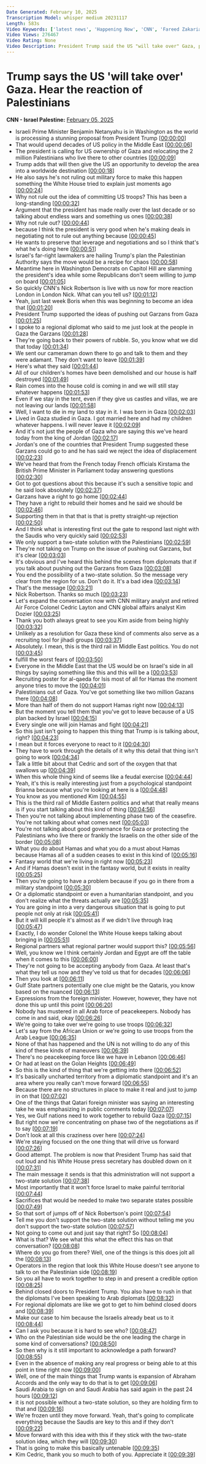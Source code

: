 ```yaml
---
Date Generated: February 10, 2025
Transcription Model: whisper medium 20231117
Length: 583s
Video Keywords: ['latest news', 'Happening Now', 'CNN', 'Fareed Zakaria', 'President Donald Trump', 'Gaza', 'Gaza Strip', 'Middle East Riviera', 'Trump Administration', 'US Military', 'US Congress', 'Palestinian', 'Benjamin Netanyahu', 'Israel Hamas War', 'Boris Sanchez', 'Brianna Keilar', 'CNN News Central', 'Nic Robertson', 'Cedric Leighton', 'Kimberly Dozier']
Video Views: 276467
Video Rating: None
Video Description: President Trump said the US "will take over" Gaza, possibly using US troops and describing his vision for Gaza as a new “Riviera." CNN spoke to Palestinians in Gaza to hear their thoughts on Trump's plans.  #CNN #News
---
```


# Trump says the US 'will take over' Gaza. Hear the reaction of Palestinians
**CNN - Israel Palestine:** [February 05, 2025](https://www.youtube.com/watch?v=0LE2RfRrwho)
*  Israeli Prime Minister Benjamin Netanyahu is in Washington as the world is processing a stunning proposal from President Trump [[00:00:00](https://www.youtube.com/watch?v=0LE2RfRrwho&t=0.0s)]
*  That would upend decades of US policy in the Middle East [[00:00:06](https://www.youtube.com/watch?v=0LE2RfRrwho&t=6.44s)]
*  The president is calling for US ownership of Gaza and relocating the 2 million Palestinians who live there to other countries [[00:00:09](https://www.youtube.com/watch?v=0LE2RfRrwho&t=9.96s)]
*  Trump adds that will then give the US an opportunity to develop the area into a worldwide destination [[00:00:18](https://www.youtube.com/watch?v=0LE2RfRrwho&t=18.56s)]
*  He also says he's not ruling out military force to make this happen something the White House tried to explain just moments ago [[00:00:24](https://www.youtube.com/watch?v=0LE2RfRrwho&t=24.88s)]
*  Why not rule out the idea of committing US troops? This has been a long-standing [[00:00:32](https://www.youtube.com/watch?v=0LE2RfRrwho&t=32.8s)]
*  Argument that the president has made really over the last decade or so talking about endless wars and something us ones [[00:00:38](https://www.youtube.com/watch?v=0LE2RfRrwho&t=38.28s)]
*  Why not rule out? [[00:00:44](https://www.youtube.com/watch?v=0LE2RfRrwho&t=44.82s)]
*  because I think the president is very good when he's making deals in negotiating not to rule out anything because [[00:00:45](https://www.youtube.com/watch?v=0LE2RfRrwho&t=45.6s)]
*  He wants to preserve that leverage and negotiations and so I think that's what he's doing here [[00:00:51](https://www.youtube.com/watch?v=0LE2RfRrwho&t=51.56s)]
*  Israel's far-right lawmakers are hailing Trump's plan the Palestinian Authority says the move would be a recipe for chaos [[00:00:58](https://www.youtube.com/watch?v=0LE2RfRrwho&t=58.64s)]
*  Meantime here in Washington Democrats on Capitol Hill are slamming the president's idea while some Republicans don't seem willing to jump on board [[00:01:05](https://www.youtube.com/watch?v=0LE2RfRrwho&t=65.8s)]
*  So quickly CNN's Nick Robertson is live with us now for more reaction London in London Nick. What can you tell us? [[00:01:12](https://www.youtube.com/watch?v=0LE2RfRrwho&t=72.76s)]
*  Yeah, just last week Boris when this was beginning to become an idea that [[00:01:20](https://www.youtube.com/watch?v=0LE2RfRrwho&t=80.44s)]
*  President Trump supported the ideas of pushing out Garzans from Gaza [[00:01:25](https://www.youtube.com/watch?v=0LE2RfRrwho&t=85.0s)]
*  I spoke to a regional diplomat who said to me just look at the people in Gaza the Garzans [[00:01:28](https://www.youtube.com/watch?v=0LE2RfRrwho&t=88.48s)]
*  They're going back to their powers of rubble. So, you know what we did that today [[00:01:34](https://www.youtube.com/watch?v=0LE2RfRrwho&t=94.88s)]
*  We sent our cameraman down there to go and talk to them and they were adamant. They don't want to leave [[00:01:39](https://www.youtube.com/watch?v=0LE2RfRrwho&t=99.08s)]
*  Here's what they said [[00:01:44](https://www.youtube.com/watch?v=0LE2RfRrwho&t=104.47999999999999s)]
*  All of our children's homes have been demolished and our house is half destroyed [[00:01:49](https://www.youtube.com/watch?v=0LE2RfRrwho&t=109.75999999999999s)]
*  Rain comes into the house cold is coming in and we will still stay whatever happens [[00:01:53](https://www.youtube.com/watch?v=0LE2RfRrwho&t=113.75999999999999s)]
*  Even if we stay in the tent, even if they give us castles and villas, we are not leaving our lands [[00:01:58](https://www.youtube.com/watch?v=0LE2RfRrwho&t=118.8s)]
*  Well, I want to die in my land to stay in it. I was born in Gaza [[00:02:03](https://www.youtube.com/watch?v=0LE2RfRrwho&t=123.96s)]
*  Lived in Gaza studied in Gaza. I got married here and had my children whatever happens. I will never leave it [[00:02:09](https://www.youtube.com/watch?v=0LE2RfRrwho&t=129.2s)]
*  And it's not just the people of Gaza who are saying this we've heard today from the king of Jordan [[00:02:17](https://www.youtube.com/watch?v=0LE2RfRrwho&t=137.88s)]
*  Jordan's one of the countries that President Trump suggested these Garzans could go to and he has said we reject the idea of displacement [[00:02:23](https://www.youtube.com/watch?v=0LE2RfRrwho&t=143.5s)]
*  We've heard that from the French today French officials Kirstama the British Prime Minister in Parliament today answering questions [[00:02:30](https://www.youtube.com/watch?v=0LE2RfRrwho&t=150.72s)]
*  Got to got questions about this because it's such a sensitive topic and he said look absolutely [[00:02:37](https://www.youtube.com/watch?v=0LE2RfRrwho&t=157.92s)]
*  Garzans have a right to go home [[00:02:44](https://www.youtube.com/watch?v=0LE2RfRrwho&t=164.04000000000002s)]
*  They have a right to rebuild their homes and he said we should be [[00:02:46](https://www.youtube.com/watch?v=0LE2RfRrwho&t=166.12s)]
*  Supporting them in that that is that is pretty straight-up rejection [[00:02:50](https://www.youtube.com/watch?v=0LE2RfRrwho&t=170.72s)]
*  And I think what is interesting first out the gate to respond last night with the Saudis who very quickly said [[00:02:53](https://www.youtube.com/watch?v=0LE2RfRrwho&t=173.94s)]
*  We only support a two-state solution with the Palestinians [[00:02:59](https://www.youtube.com/watch?v=0LE2RfRrwho&t=179.56s)]
*  They're not taking on Trump on the issue of pushing out Garzans, but it's clear [[00:03:03](https://www.youtube.com/watch?v=0LE2RfRrwho&t=183.60000000000002s)]
*  It's obvious and I've heard this behind the scenes from diplomats that if you talk about pushing out the Garzans from Gaza [[00:03:08](https://www.youtube.com/watch?v=0LE2RfRrwho&t=188.56s)]
*  You end the possibility of a two-state solution. So the message very clear from the region for us. Don't do it. It's a bad idea [[00:03:14](https://www.youtube.com/watch?v=0LE2RfRrwho&t=194.64s)]
*  That's the message [[00:03:21](https://www.youtube.com/watch?v=0LE2RfRrwho&t=201.56s)]
*  Nick Robertson. Thanks so much [[00:03:23](https://www.youtube.com/watch?v=0LE2RfRrwho&t=203.35999999999999s)]
*  Let's expand the conversation now with CNN military analyst and retired Air Force Colonel Cedric Layton and CNN global affairs analyst Kim Dozier [[00:03:25](https://www.youtube.com/watch?v=0LE2RfRrwho&t=205.36s)]
*  Thank you both always great to see you Kim aside from being highly [[00:03:32](https://www.youtube.com/watch?v=0LE2RfRrwho&t=212.6s)]
*  Unlikely as a resolution for Gaza these kind of comments also serve as a recruiting tool for jihadi groups [[00:03:37](https://www.youtube.com/watch?v=0LE2RfRrwho&t=217.12s)]
*  Absolutely. I mean, this is the third rail in Middle East politics. You do not [[00:03:45](https://www.youtube.com/watch?v=0LE2RfRrwho&t=225.51999999999998s)]
*  fulfill the worst fears of [[00:03:50](https://www.youtube.com/watch?v=0LE2RfRrwho&t=230.95999999999998s)]
*  Everyone in the Middle East that the US would be on Israel's side in all things by saying something like this and this will be a [[00:03:53](https://www.youtube.com/watch?v=0LE2RfRrwho&t=233.28s)]
*  Recruiting poster for al-qaeda for Isis most of all for Hamas the moment anyone tries to move the [[00:04:01](https://www.youtube.com/watch?v=0LE2RfRrwho&t=241.0s)]
*  Palestinians out of Gaza. You've got something like two million Gazans there [[00:04:08](https://www.youtube.com/watch?v=0LE2RfRrwho&t=248.11999999999998s)]
*  More than half of them do not support Hamas right now [[00:04:13](https://www.youtube.com/watch?v=0LE2RfRrwho&t=253.0s)]
*  But the moment you tell them that you've got to leave because of a US plan backed by Israel [[00:04:15](https://www.youtube.com/watch?v=0LE2RfRrwho&t=255.88s)]
*  Every single one will join Hamas and fight [[00:04:21](https://www.youtube.com/watch?v=0LE2RfRrwho&t=261.08s)]
*  So this just isn't going to happen this thing that Trump is is talking about, right? [[00:04:23](https://www.youtube.com/watch?v=0LE2RfRrwho&t=263.0s)]
*  I mean but it forces everyone to react to it [[00:04:30](https://www.youtube.com/watch?v=0LE2RfRrwho&t=270.08s)]
*  They have to work through the details of it why this detail that thing isn't going to work [[00:04:34](https://www.youtube.com/watch?v=0LE2RfRrwho&t=274.08s)]
*  Talk a little bit about that Cedric and sort of the oxygen that that swallows up [[00:04:39](https://www.youtube.com/watch?v=0LE2RfRrwho&t=279.92s)]
*  When this whole thing kind of seems like a feudal exercise [[00:04:44](https://www.youtube.com/watch?v=0LE2RfRrwho&t=284.64s)]
*  Yeah, it's this is really interesting just from a psychological standpoint Brianna because what you're looking at here is a [[00:04:48](https://www.youtube.com/watch?v=0LE2RfRrwho&t=288.76s)]
*  You know as you mentioned Kim [[00:04:55](https://www.youtube.com/watch?v=0LE2RfRrwho&t=295.32s)]
*  This is the third rail of Middle Eastern politics and what that really means is if you start talking about this kind of thing [[00:04:56](https://www.youtube.com/watch?v=0LE2RfRrwho&t=296.92s)]
*  Then you're not talking about implementing phase two of the ceasefire. You're not talking about what comes next [[00:05:03](https://www.youtube.com/watch?v=0LE2RfRrwho&t=303.12s)]
*  You're not talking about good governance for Gaza or protecting the Palestinians who live there or frankly the Israelis on the other side of the border [[00:05:08](https://www.youtube.com/watch?v=0LE2RfRrwho&t=308.48s)]
*  What you do about Hamas and what you do a must about Hamas because Hamas all of a sudden ceases to exist in this kind of [[00:05:16](https://www.youtube.com/watch?v=0LE2RfRrwho&t=316.28s)]
*  Fantasy world that we're living in right now [[00:05:23](https://www.youtube.com/watch?v=0LE2RfRrwho&t=323.88s)]
*  And if Hamas doesn't exist in the fantasy world, but it exists in reality [[00:05:25](https://www.youtube.com/watch?v=0LE2RfRrwho&t=325.64s)]
*  Then you're going to have a problem because if you go in there from a military standpoint [[00:05:30](https://www.youtube.com/watch?v=0LE2RfRrwho&t=330.72s)]
*  Or a diplomatic standpoint or even a humanitarian standpoint, and you don't realize what the threats actually are [[00:05:35](https://www.youtube.com/watch?v=0LE2RfRrwho&t=335.32s)]
*  You are going in into a very dangerous situation that is going to put people not only at risk [[00:05:41](https://www.youtube.com/watch?v=0LE2RfRrwho&t=341.40000000000003s)]
*  But it will kill people it's almost as if we didn't live through Iraq [[00:05:47](https://www.youtube.com/watch?v=0LE2RfRrwho&t=347.08000000000004s)]
*  Exactly, I do wonder Colonel the White House keeps talking about bringing in [[00:05:51](https://www.youtube.com/watch?v=0LE2RfRrwho&t=351.16s)]
*  Regional partners what regional partner would support this? [[00:05:56](https://www.youtube.com/watch?v=0LE2RfRrwho&t=356.64s)]
*  Well, you know we I think certainly Jordan and Egypt are off the table when it comes to this [[00:06:00](https://www.youtube.com/watch?v=0LE2RfRrwho&t=360.40000000000003s)]
*  They're not going to be accepting anybody from Gaza. At least that's what they tell us now and they've told us that for decades [[00:06:06](https://www.youtube.com/watch?v=0LE2RfRrwho&t=366.08s)]
*  Then you look at [[00:06:11](https://www.youtube.com/watch?v=0LE2RfRrwho&t=371.68s)]
*  Gulf State partners potentially one clue might be the Qataris, you know based on the nuanced [[00:06:13](https://www.youtube.com/watch?v=0LE2RfRrwho&t=373.36s)]
*  Expressions from the foreign minister. However, however, they have not done this up until this point [[00:06:20](https://www.youtube.com/watch?v=0LE2RfRrwho&t=380.08s)]
*  Nobody has mustered in all Arab force of peacekeepers. Nobody has come in and said, okay [[00:06:26](https://www.youtube.com/watch?v=0LE2RfRrwho&t=386.35999999999996s)]
*  We're going to take over we're going to use troops [[00:06:32](https://www.youtube.com/watch?v=0LE2RfRrwho&t=392.47999999999996s)]
*  Let's say from the African Union or we're going to use troops from the Arab League [[00:06:35](https://www.youtube.com/watch?v=0LE2RfRrwho&t=395.03999999999996s)]
*  None of that has happened and the UN is not willing to do any of this kind of these kinds of maneuvers [[00:06:39](https://www.youtube.com/watch?v=0LE2RfRrwho&t=399.96s)]
*  There's no peacekeeping force like we have in Lebanon [[00:06:46](https://www.youtube.com/watch?v=0LE2RfRrwho&t=406.28s)]
*  Or had at least on the Golan Heights [[00:06:49](https://www.youtube.com/watch?v=0LE2RfRrwho&t=409.28s)]
*  So this is the kind of thing that we're getting into there [[00:06:52](https://www.youtube.com/watch?v=0LE2RfRrwho&t=412.52s)]
*  It's basically uncharted territory from a diplomatic standpoint and it's an area where you really can't move forward [[00:06:55](https://www.youtube.com/watch?v=0LE2RfRrwho&t=415.28s)]
*  Because there are no structures in place to make it real and just to jump in on that [[00:07:02](https://www.youtube.com/watch?v=0LE2RfRrwho&t=422.44s)]
*  One of the things that Qatari foreign minister was saying an interesting take he was emphasizing in public comments today [[00:07:07](https://www.youtube.com/watch?v=0LE2RfRrwho&t=427.76s)]
*  Yes, we Gulf nations need to work together to rebuild Gaza [[00:07:15](https://www.youtube.com/watch?v=0LE2RfRrwho&t=435.40000000000003s)]
*  But right now we're concentrating on phase two of the negotiations as if to say [[00:07:19](https://www.youtube.com/watch?v=0LE2RfRrwho&t=439.12s)]
*  Don't look at all this craziness over here [[00:07:24](https://www.youtube.com/watch?v=0LE2RfRrwho&t=444.24s)]
*  We're staying focused on the one thing that will drive us forward [[00:07:26](https://www.youtube.com/watch?v=0LE2RfRrwho&t=446.94000000000005s)]
*  Good attempt. The problem is now that President Trump has said that out loud and his White House press secretary has doubled down on it [[00:07:31](https://www.youtube.com/watch?v=0LE2RfRrwho&t=451.04s)]
*  The main message it sends is that this administration will not support a two-state solution [[00:07:38](https://www.youtube.com/watch?v=0LE2RfRrwho&t=458.52000000000004s)]
*  Most importantly that it won't force Israel to make painful territorial [[00:07:44](https://www.youtube.com/watch?v=0LE2RfRrwho&t=464.0s)]
*  Sacrifices that would be needed to make two separate states possible [[00:07:49](https://www.youtube.com/watch?v=0LE2RfRrwho&t=469.16s)]
*  So that sort of jumps off of Nick Robertson's point [[00:07:54](https://www.youtube.com/watch?v=0LE2RfRrwho&t=474.52000000000004s)]
*  Tell me you don't support the two-state solution without telling me you don't support the two-state solution [[00:07:57](https://www.youtube.com/watch?v=0LE2RfRrwho&t=477.84000000000003s)]
*  Not going to come out and just say that right? So [[00:08:04](https://www.youtube.com/watch?v=0LE2RfRrwho&t=484.92s)]
*  What is that? We see what this what the effect this has on that conversation? [[00:08:08](https://www.youtube.com/watch?v=0LE2RfRrwho&t=488.52000000000004s)]
*  Where do you go from there? Well, one of the things is this does jolt all the [[00:08:13](https://www.youtube.com/watch?v=0LE2RfRrwho&t=493.52000000000004s)]
*  Operators in the region that look this White House doesn't see anyone to talk to on the Palestinian side [[00:08:19](https://www.youtube.com/watch?v=0LE2RfRrwho&t=499.16s)]
*  So you all have to work together to step in and present a credible option [[00:08:25](https://www.youtube.com/watch?v=0LE2RfRrwho&t=505.88s)]
*  Behind closed doors to President Trump. You also have to rush in that the diplomats I've been speaking to Arab diplomats [[00:08:32](https://www.youtube.com/watch?v=0LE2RfRrwho&t=512.36s)]
*  For regional diplomats are like we got to get to him behind closed doors and [[00:08:39](https://www.youtube.com/watch?v=0LE2RfRrwho&t=519.64s)]
*  Make our case to him because the Israelis already beat us to it [[00:08:44](https://www.youtube.com/watch?v=0LE2RfRrwho&t=524.0s)]
*  Can I ask you because it is hard to see who? [[00:08:47](https://www.youtube.com/watch?v=0LE2RfRrwho&t=527.4399999999999s)]
*  Who on the Palestinian side would be the one leading the charge in some kind of conversations? [[00:08:50](https://www.youtube.com/watch?v=0LE2RfRrwho&t=530.88s)]
*  So then why is it still important to acknowledge a path forward? [[00:08:55](https://www.youtube.com/watch?v=0LE2RfRrwho&t=535.64s)]
*  Even in the absence of making any real progress or being able to at this point in time right now [[00:09:00](https://www.youtube.com/watch?v=0LE2RfRrwho&t=540.3199999999999s)]
*  Well, one of the main things that Trump wants is expansion of Abraham Accords and the only way to do that is to get [[00:09:06](https://www.youtube.com/watch?v=0LE2RfRrwho&t=546.18s)]
*  Saudi Arabia to sign on and Saudi Arabia has said again in the past 24 hours [[00:09:12](https://www.youtube.com/watch?v=0LE2RfRrwho&t=552.18s)]
*  it is not possible without a two-state solution, so they are holding firm to that and [[00:09:16](https://www.youtube.com/watch?v=0LE2RfRrwho&t=556.38s)]
*  We're frozen until they move forward. Yeah, that's going to complicate everything because the Saudis are key to this and if they don't [[00:09:22](https://www.youtube.com/watch?v=0LE2RfRrwho&t=562.62s)]
*  Move forward with this idea with this if they stick with the two-state solution idea, which they will [[00:09:30](https://www.youtube.com/watch?v=0LE2RfRrwho&t=570.8199999999999s)]
*  That is going to make this basically untenable [[00:09:35](https://www.youtube.com/watch?v=0LE2RfRrwho&t=575.94s)]
*  Kim Cedric, thank you so much to both of you. Appreciate it [[00:09:39](https://www.youtube.com/watch?v=0LE2RfRrwho&t=579.9000000000001s)]
